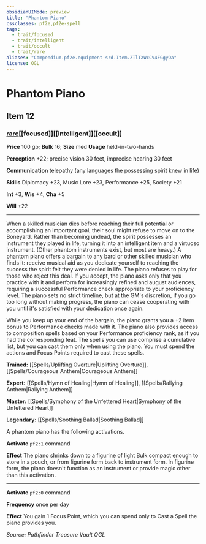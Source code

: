 ```yaml
---
obsidianUIMode: preview
title: "Phantom Piano"
cssclasses: pf2e,pf2e-spell
tags:
  - trait/focused
  - trait/intelligent
  - trait/occult
  - trait/rare
aliases: "Compendium.pf2e.equipment-srd.Item.ZTlTXWcCV4FGgyOa"
license: OGL
---
```

# Phantom Piano
## Item 12
### [rare](rare "Rare Rarity Trait")[[focused]][[intelligent]][[occult]]


**Price** 100 gp; 
**Bulk** 16; **Size** med
**Usage** held-in-two-hands

**Perception** +22; precise vision 30 feet, imprecise hearing 30 feet

**Communication** telepathy (any languages the possessing spirit knew in life)

**Skills** Diplomacy +23, Music Lore +23, Performance +25, Society +21

**Int** +3, **Wis** +4, **Cha** +5

**Will** +22

* * *

When a skilled musician dies before reaching their full potential or accomplishing an important goal, their soul might refuse to move on to the Boneyard. Rather than becoming undead, the spirit possesses an instrument they played in life, turning it into an intelligent item and a virtuoso instrument. (Other phantom instruments exist, but most are heavy.) A phantom piano offers a bargain to any bard or other skilled musician who finds it: receive musical aid as you dedicate yourself to reaching the success the spirit felt they were denied in life. The piano refuses to play for those who reject this deal. If you accept, the piano asks only that you practice with it and perform for increasingly refined and august audiences, requiring a successful Performance check appropriate to your proficiency level. The piano sets no strict timeline, but at the GM's discretion, if you go too long without making progress, the piano can cease cooperating with you until it's satisfied with your dedication once again.

While you keep up your end of the bargain, the piano grants you a +2 item bonus to Performance checks made with it. The piano also provides access to composition spells based on your Performance proficiency rank, as if you had the corresponding feat. The spells you can use comprise a cumulative list, but you can cast them only when using the piano. You must spend the actions and Focus Points required to cast these spells.

**Trained:** [[Spells/Uplifting Overture|Uplifting Overture]], [[Spells/Courageous Anthem|Courageous Anthem]]

**Expert:** [[Spells/Hymn of Healing|Hymn of Healing]], [[Spells/Rallying Anthem|Rallying Anthem]]

**Master:** [[Spells/Symphony of the Unfettered Heart|Symphony of the Unfettered Heart]]

**Legendary:** [[Spells/Soothing Ballad|Soothing Ballad]]

A phantom piano has the following activations.

**Activate** `pf2:1` command

**Effect** The piano shrinks down to a figurine of light Bulk compact enough to store in a pouch, or from figurine form back to instrument form. In figurine form, the piano doesn't function as an instrument or provide magic other than this activation.

* * *

**Activate** `pf2:0` command

**Frequency** once per day

**Effect** You gain 1 Focus Point, which you can spend only to Cast a Spell the piano provides you.

*Source: Pathfinder Treasure Vault*
*OGL*